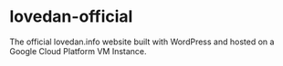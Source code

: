 # lovedan-official
The official lovedan.info website built with WordPress and hosted on a Google Cloud Platform VM Instance.
